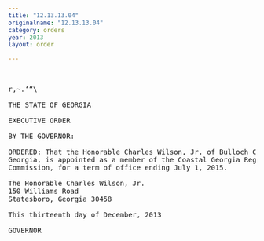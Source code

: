 ```yaml
---
title: "12.13.13.04"
originalname: "12.13.13.04"
category: orders
year: 2013
layout: order

---
```

<pre>
 

r,~.‘“\

THE STATE OF GEORGIA

EXECUTIVE ORDER

BY THE GOVERNOR:

ORDERED: That the Honorable Charles Wilson, Jr. of Bulloch County,
Georgia, is appointed as a member of the Coastal Georgia Regional
Commission, for a term of office ending July 1, 2015.

The Honorable Charles Wilson, Jr.
150 Williams Road
Statesboro, Georgia 30458

This thirteenth day of December, 2013

GOVERNOR

</pre>

